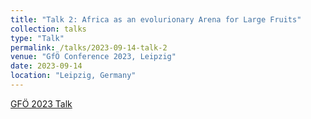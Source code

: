 ```yaml
---
title: "Talk 2: Africa as an evolurionary Arena for Large Fruits"
collection: talks
type: "Talk"
permalink: /talks/2023-09-14-talk-2
venue: "GfÖ Conference 2023, Leipzig"
date: 2023-09-14
location: "Leipzig, Germany"
---
```


[GFÖ 2023 Talk](../files/GFÖ2023_Wölke.pdf)
